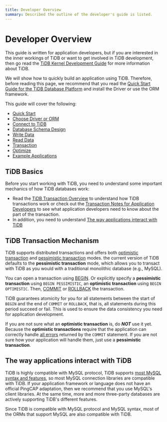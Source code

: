 ```yaml
---
title: Developer Overview
summary: Described the outline of the developer's guide is listed.
---
```


# Developer Overview

This guide is written for application developers, but if you are interested in the inner workings of TiDB or want to get involved in TiDB development, then go read the [TiDB Kernel Development Guide](https://pingcap.github.io/tidb-dev-guide/) for more information about TiDB.

We will show how to quickly build an application using TiDB. Therefore, before reading this page, we recommend that you read the [Quick Start Guide for the TiDB Database Platform](/quick-start-with-tidb.md) and install the Driver or use the ORM framework.

This guide will cover the following:

- [Quick Start](/develop/build-cluster-in-cloud)
- [Choose Driver or ORM](/develop/choose-driver-or-orm.md)
- [Connect to TiDB](/develop/connect-to-tidb.md)
- [Database Schema Design](/develop/schema-design-overview.md)
- [Write Data](/develop/insert-data.md)
- [Read Data](/develop/get-data-from-single-table.md)
- [Transaction](/develop/transaction-overview.md)
- [Optimize](/develop/optimize-sql-overview.md)
- [Example Applications](/develop/sample-application-spring-boot.md)

## TiDB Basics

Before you start working with TiDB, you need to understand some important mechanics of how TiDB databases work:

- Read the [TiDB Transaction Overview](/transaction-overview.md) to understand how TiDB transactions work or check out the [Transaction Notes for Application Developers](/develop/transaction-overview.md) to see what application developers need to know about the part of the transaction.
- In addition, you need to understand [The way applications interact with TiDB](#the-way-applications-interact-with-tidb)

## TiDB Transaction Mechanism

TiDB supports distributed transactions and offers both [optimistic transaction](/optimistic-transaction.md) and [pessimistic transaction](/pessimistic-transaction.md) modes. the current version of TiDB defaults to the **pessimistic transaction** mode, which allows you to transact with TiDB as you would with a traditional monolithic database (e.g., MySQL).

You can open a transaction using [BEGIN](/common/sql-statements/sql-statement-begin.md). Or explicitly specify a **pessimistic transaction** using `BEGIN PESSIMISTIC`, an **optimistic transaction** using `BEGIN OPTIMISTIC`. Then, [COMMIT](/common/sql-statements/sql-statement-commit.md) or [ROLLBACK](/common/sql-statements/sql-statement-rollback.md) the transaction.

TiDB guarantees atomicity for you for all statements between the start of `BEGIN` and the end of `COMMIT` or `ROLLBACK`, that is, all statements during this period succeed or fail. This is used to ensure the data consistency you need for application development.

If you are not sure what an **optimistic transaction** is, do ***NOT*** use it yet. Because the **optimistic transactions** require that the application can correctly handle [all errors](/error-codes.md) returned by the `COMMIT` statement. If you are not sure how your application will handle them, just use a **pessimistic transaction**.

## The way applications interact with TiDB

TiDB is highly compatible with MySQL protocol, TiDB supports [most MySQL syntax and features](https://docs.pingcap.com/zh/tidb/stable/mysql-compatibility), so most MySQL connection libraries are compatible with TiDB. If your application framework or language does not have an official PingCAP adaptation, then we recommend that you use MySQL's client libraries. At the same time, more and more three-party databases are actively supporting TiDB's different features.

Since TiDB is compatible with MySQL protocol and MySQL syntax, most of the ORMs that support MySQL are also compatible with TiDB.
